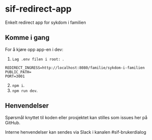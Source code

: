 # sif-redirect-app

Enkelt redirect app for sykdom i familien

## Komme i gang

For å kjøre opp app-en i dev:

1.  `Lag .env filen i root: `.

```
REDIRECT_INGRESS=http://localhost:8080/familie/sykdom-i-familien
PUBLIC_PATH=
PORT=3001
```

2.  `npm i`.
3.  `npm run dev`.

## Henvendelser

Spørsmål knyttet til koden eller prosjektet kan stilles som issues her på GitHub.

Interne henvendelser kan sendes via Slack i kanalen #sif-brukerdialog
